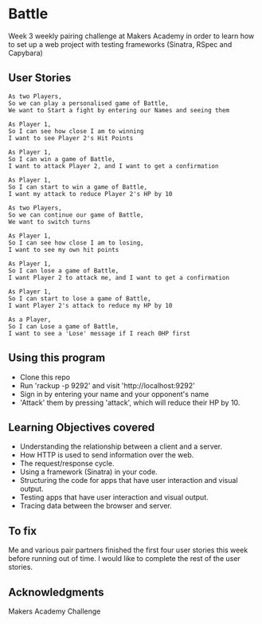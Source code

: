 # Battle
Week 3 weekly pairing challenge at Makers Academy in order to learn how to set up a web project with testing frameworks (Sinatra, RSpec and Capybara)

## User Stories
```
As two Players,
So we can play a personalised game of Battle,
We want to Start a fight by entering our Names and seeing them

As Player 1,
So I can see how close I am to winning
I want to see Player 2's Hit Points

As Player 1,
So I can win a game of Battle,
I want to attack Player 2, and I want to get a confirmation

As Player 1,
So I can start to win a game of Battle,
I want my attack to reduce Player 2's HP by 10

As two Players,
So we can continue our game of Battle,
We want to switch turns

As Player 1,
So I can see how close I am to losing,
I want to see my own hit points

As Player 1,
So I can lose a game of Battle,
I want Player 2 to attack me, and I want to get a confirmation

As Player 1,
So I can start to lose a game of Battle,
I want Player 2's attack to reduce my HP by 10

As a Player,
So I can Lose a game of Battle,
I want to see a 'Lose' message if I reach 0HP first
```

## Using this program
* Clone this repo
* Run 'rackup -p 9292' and visit 'http://localhost:9292'
* Sign in by entering your name and your opponent's name
* 'Attack' them by pressing 'attack', which will reduce their HP by 10.

## Learning Objectives covered

* Understanding the relationship between a client and a server.
* How HTTP is used to send information over the web.
* The request/response cycle.
* Using a framework (Sinatra) in your code.
* Structuring the code for apps that have user interaction and visual output.
* Testing apps that have user interaction and visual output.
* Tracing data between the browser and server.

## To fix
Me and various pair partners finished the first four user stories this week before running out of time. I would like to complete the rest of the user stories.

## Acknowledgments
Makers Academy Challenge 
